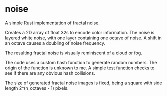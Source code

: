 # noise
A simple Rust implementation of fractal noise.

Creates a 2D array of float 32s to encode color information. The noise is layered white noise, with one layer containing one octave of noise.
A shift in an octave causes a doubling of noise frequency.

The resulting fractal noise is visually reminiscent of a cloud or fog.

The code uses a custom hash function to generate random numbers. The origin of the function is unknown to me.
A simple test function checks to see if there are any obvious hash collisions.

The size of generated fractal noise images is fixed, being a square with side length 2^(n_octaves - 1) pixels.
